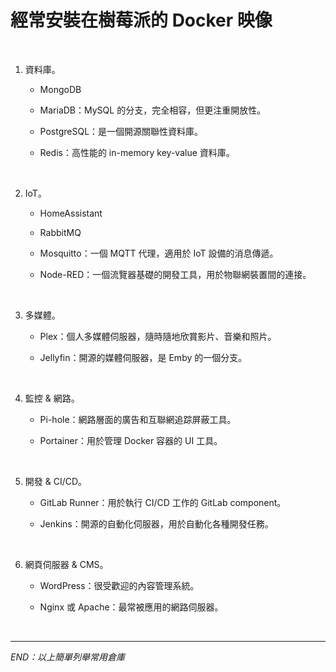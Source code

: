 # 經常安裝在樹莓派的 Docker 映像

<br>

1. 資料庫。

   - MongoDB

   - MariaDB：MySQL 的分支，完全相容，但更注重開放性。

   - PostgreSQL：是一個開源關聯性資料庫。

   - Redis：高性能的 in-memory key-value 資料庫。

<br>

2. IoT。

   - HomeAssistant

   - RabbitMQ

   - Mosquitto：一個 MQTT 代理，適用於 IoT 設備的消息傳遞。

   - Node-RED：一個流覽器基礎的開發工具，用於物聯網裝置間的連接。

<br>

3. 多媒體。

   - Plex：個人多媒體伺服器，隨時隨地欣賞影片、音樂和照片。

   - Jellyfin：開源的媒體伺服器，是 Emby 的一個分支。

<br>

4. 監控 & 網路。

   - Pi-hole：網路層面的廣告和互聯網追踪屏蔽工具。

   - Portainer：用於管理 Docker 容器的 UI 工具。

<br>

5. 開發 & CI/CD。

   - GitLab Runner：用於執行 CI/CD 工作的 GitLab component。

   - Jenkins：開源的自動化伺服器，用於自動化各種開發任務。

<br>

6. 網頁伺服器 & CMS。

   - WordPress：很受歡迎的內容管理系統。

   - Nginx 或 Apache：最常被應用的網路伺服器。

<br>

___

_END：以上簡單列舉常用倉庫_